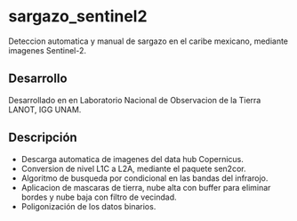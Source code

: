 # sargazo_sentinel2
 Deteccion automatica y manual de sargazo en el caribe mexicano, mediante imagenes Sentinel-2.
## Desarrollo
 Desarrollado en en Laboratorio Nacional de Observacion de la Tierra LANOT, IGG UNAM.
## Descripción
 * Descarga automatica de imagenes del data hub Copernicus.
 * Conversion de nivel L1C a L2A, mediante el paquete sen2cor.
 * Algoritmo de busqueda por condicional en las bandas del infrarojo.
 * Aplicacion de mascaras de tierra, nube alta con buffer para eliminar bordes y nube baja con filtro de vecindad.
 * Poligonización de los datos binarios.
